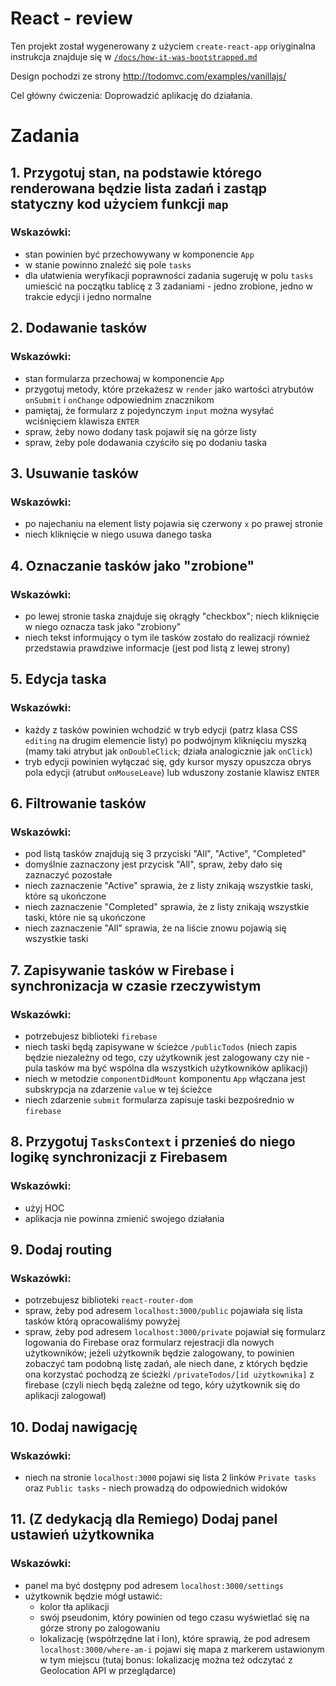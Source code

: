 # React - review

Ten projekt został wygenerowany z użyciem `create-react-app` oriyginalna instrukcja znajduje się w [`/docs/how-it-was-bootstrapped.md`](./docs/how-it-was-bootstrapped.md)

Design pochodzi ze strony http://todomvc.com/examples/vanillajs/

Cel główny ćwiczenia: Doprowadzić aplikację do działania.

# Zadania

## 1. Przygotuj stan, na podstawie którego renderowana będzie lista zadań i zastąp statyczny kod użyciem funkcji `map`

### Wskazówki:
- stan powinien być przechowywany w komponencie `App`
- w stanie powinno znaleźć się pole `tasks`
- dla ułatwienia weryfikacji poprawności zadania sugeruję w polu `tasks`
  umieścić na początku tablicę z 3 zadaniami - jedno zrobione, jedno w trakcie
  edycji i jedno normalne

## 2. Dodawanie tasków

### Wskazówki:
- stan formularza przechowaj w komponencie `App`
- przygotuj metody, które przekażesz w `render` jako wartości atrybutów `onSubmit` i `onChange` odpowiednim znacznikom
- pamiętaj, że formularz z pojedynczym `input` można wysyłać wciśnięciem klawisza
  `ENTER`
- spraw, żeby nowo dodany task pojawił się na górze listy
- spraw, żeby pole dodawania czyściło się po dodaniu taska

## 3. Usuwanie tasków

### Wskazówki:
- po najechaniu na element listy pojawia się czerwony `x` po prawej stronie
- niech kliknięcie w niego usuwa danego taska

## 4. Oznaczanie tasków jako "zrobione"

### Wskazówki:
- po lewej stronie taska znajduje się okrągły "checkbox"; niech kliknięcie w niego oznacza task jako "zrobiony"
- niech tekst informujący o tym ile tasków zostało do realizacji również
  przedstawia prawdziwe informacje (jest pod listą z lewej strony)

## 5. Edycja taska

### Wskazówki:
- każdy z tasków powinien wchodzić w tryb edycji (patrz klasa CSS `editing` 
  na drugim elemencie listy) po podwójnym kliknięciu myszką 
  (mamy taki atrybut jak `onDoubleClick`; działa analogicznie jak `onClick`)
- tryb edycji powinien wyłączać się, gdy kursor myszy opuszcza obrys pola edycji
  (atrubut `onMouseLeave`) lub wduszony zostanie klawisz `ENTER`

## 6. Filtrowanie tasków

### Wskazówki:
- pod listą tasków znajdują się 3 przyciski "All", "Active", "Completed"
- domyślnie zaznaczony jest przycisk "All", spraw, żeby dało się zaznaczyć pozostałe
- niech zaznaczenie "Active" sprawia, że z listy znikają wszystkie taski, które
  są ukończone
- niech zaznaczenie "Completed" sprawia, że z listy znikają wszystkie taski, które nie są ukończone
- niech zaznaczenie "All" sprawia, że na liście znowu pojawią się wszystkie taski

## 7. Zapisywanie tasków w Firebase i synchronizacja w czasie rzeczywistym

### Wskazówki:
- potrzebujesz biblioteki `firebase`
- niech taski będą zapisywane w ścieżce `/publicTodos` (niech zapis będzie niezależny od tego, czy użytkownik jest zalogowany czy nie - pula tasków ma być wspólna dla wszystkich użytkowników aplikacji)
- niech w metodzie `componentDidMount` komponentu `App` włączana jest subskrypcja na zdarzenie `value` w tej ścieżce
- niech zdarzenie `submit` formularza zapisuje taski bezpośrednio w `firebase`

## 8. Przygotuj `TasksContext` i przenieś do niego logikę synchronizacji z Firebasem

### Wskazówki:
- użyj HOC
- aplikacja nie powinna zmienić swojego działania

## 9. Dodaj routing

### Wskazówki:
- potrzebujesz biblioteki `react-router-dom`
- spraw, żeby pod adresem `localhost:3000/public` pojawiała się lista tasków którą opracowaliśmy powyżej
- spraw, żeby pod adresem `localhost:3000/private` pojawiał się formularz logowania do Firebase oraz formularz rejestracji dla nowych użytkowników;
jeżeli użytkownik będzie zalogowany, to powinien zobaczyć tam podobną listę
zadań, ale niech dane, z których będzie ona korzystać pochodzą ze ścieżki
`/privateTodos/[id użytkownika]` z firebase (czyli niech będą zależne od tego, kóry użytkownik się do aplikacji zalogował) 

## 10. Dodaj nawigację

### Wskazówki:
- niech na stronie `localhost:3000` pojawi się lista 2 linków `Private tasks` oraz `Public tasks` - niech prowadzą do odpowiednich widoków

## 11. (Z dedykacją dla Remiego) Dodaj panel ustawień użytkownika

### Wskazówki:
- panel ma być dostępny pod adresem `localhost:3000/settings`
- użytkownik będzie mógł ustawić:
  - kolor tła aplikacji
  - swój pseudonim, który powinien od tego czasu wyświetlać się na górze strony po zalogowaniu
  - lokalizację (współrzędne lat i lon), które sprawią, że pod adresem `localhost:3000/where-am-i` pojawi się mapa z markerem ustawionym w tym miejscu
  (tutaj bonus: lokalizację można też odczytać z Geolocation API w przeglądarce)